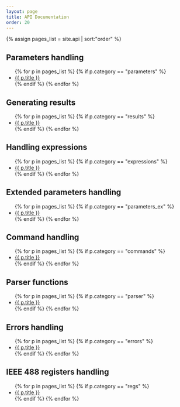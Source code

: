 ```yaml
---
layout: page
title: API Documentation
order: 20
---
```


{% assign pages_list = site.api | sort:"order" %}

Parameters handling
-------

<ul>
{% for p in pages_list %}
  {% if p.category == "parameters" %}
  <li><a href="{{ site.baseurl }}{{ p.url }}">{{ p.title }}</a></li>
  {% endif %}
{% endfor %}
</ul>

Generating results
-------

<ul>
{% for p in pages_list %}
  {% if p.category == "results" %}
  <li><a href="{{ site.baseurl }}{{ p.url }}">{{ p.title }}</a></li>
  {% endif %}
{% endfor %}
</ul>

Handling expressions
-------

<ul>
{% for p in pages_list %}
  {% if p.category == "expressions" %}
  <li><a href="{{ site.baseurl }}{{ p.url }}">{{ p.title }}</a></li>
  {% endif %}
{% endfor %}
</ul>

Extended parameters handling
-------

<ul>
{% for p in pages_list %}
  {% if p.category == "parameters_ex" %}
  <li><a href="{{ site.baseurl }}{{ p.url }}">{{ p.title }}</a></li>
  {% endif %}
{% endfor %}
</ul>

Command handling
-------

<ul>
{% for p in pages_list %}
  {% if p.category == "commands" %}
  <li><a href="{{ site.baseurl }}{{ p.url }}">{{ p.title }}</a></li>
  {% endif %}
{% endfor %}
</ul>

Parser functions
-------

<ul>
{% for p in pages_list %}
  {% if p.category == "parser" %}
  <li><a href="{{ site.baseurl }}{{ p.url }}">{{ p.title }}</a></li>
  {% endif %}
{% endfor %}
</ul>

Errors handling
-------

<ul>
{% for p in pages_list %}
  {% if p.category == "errors" %}
  <li><a href="{{ site.baseurl }}{{ p.url }}">{{ p.title }}</a></li>
  {% endif %}
{% endfor %}
</ul>

IEEE 488 registers handling
-------

<ul>
{% for p in pages_list %}
  {% if p.category == "regs" %}
  <li><a href="{{ site.baseurl }}{{ p.url }}">{{ p.title }}</a></li>
  {% endif %}
{% endfor %}
</ul>
